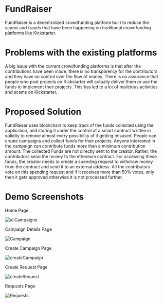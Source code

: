 # FundRaiser

FundRaiser is a decentralized crowdfunding platform built to reduce the scams and frauds that have been happening on traditional crowdfunding platforms like Kickstarter. 

# Problems with the existing platforms

A big issue with the current crowdfunding platforms is that after the contributions have been made, there is no transparency for the contributors and they have no control over the flow of money. There is no assurance that people who post projects on Kickstarter will actually deliver them or use the funds to implement their projects.
This has led to a lot of malicious activities and scams on Kickstarter. 

# Proposed Solution

FundRaiser uses blockchain to keep track of the funds collected using the application, and storing it under the control of a smart contract written in solidity to remove almost every possibility of it getting misused. People can create campaigns and collect funds for their projects. Anyone interested in the campaign can contribute funds more than a minimum contribution amount. The collected Funds are not directly sent to the creator. Rather, the contributors send the money to the ethereum contract. For accessing these funds, the creator needs to create a spending request to withdraw money from the contract and send it to an external address. All the contributors vote on this spending request and if it receives more than 50% votes, only then it gets approved otherwise it is not processed further.  

# Demo Screenshots

Home Page

![allCampaigns](https://user-images.githubusercontent.com/56190913/130351577-be98d77b-d36f-424b-8740-fa2d16b94917.png)


Campaign Details Page

![Campaign](https://user-images.githubusercontent.com/56190913/130351581-6df013cf-c706-4c6b-94ae-d8c47fed0f2b.png)


Create Campaign Page

![createCampaign](https://user-images.githubusercontent.com/56190913/130351584-20d00ef0-b2f3-46d7-8319-1baedf4ff2d5.png)


Create Request Page

![createRequest](https://user-images.githubusercontent.com/56190913/130351589-b9304a77-72e9-4de7-86ec-60271cd37f9a.png)


Requests Page

![Requests](https://user-images.githubusercontent.com/56190913/130351592-a5b4eb87-c134-4fa9-b35e-87976139f799.png)


